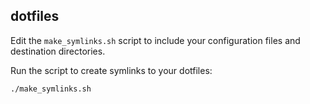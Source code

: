 ## dotfiles

Edit the `make_symlinks.sh` script to include your configuration files and destination directories.

Run the script to create symlinks to your dotfiles:

```bash
./make_symlinks.sh
```
